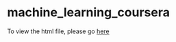 # machine_learning_coursera

To view the html file, please go [here](http://htmlpreview.github.io/?https://github.com/katiesevans/machine_learning_coursera/blob/master/exercise_machinelearning.html)
